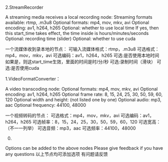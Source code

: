 2.StreamRecorder

A streaming media receives a local recording node:
Streaming formats available: rtmp, .m3u8
Optional formats: mp4, mov, mkv, avi
Optional encoding: av1, h264, h265
Optional: whether to use local time
If yes, then this start_time takes effect, the time inside is hours/minutes/seconds
Optional: recording time (slider)
Optional: whether to use cuda

一个流媒体收到录本地的节点：
可输入流媒体格式：rtmp，.m3u8
可选格式：mp4，mov，mkv，avi
可选编码：av1，h264，h265
可选:是否使用本地时间
     如果是，则这start_time生效，里面的时间是时/分/秒
可选:录制时间（滑块）
可选:是否使用cuda


1.VideoFormatConverter：

A video transcoding node:
Optional formats: mp4, mov, mkv, avi
Optional encoding: av1, h264, h265
Optional frame rate: 8, 15, 24, 25, 30, 50, 59, 60, 120
Optional width and height: (not listed one by one)
Optional audio: mp3, aac
Optional frequency: 44100, 48000

一个视频转码的节点：
可选格式：mp4，mov，mkv，avi
可选编码：av1，h264，h265
可选帧率：8，15，24，25，30，50，59，60，120
可选宽高：（不一一列举）
可选音频：mp3，aac
可选频率：44100，48000


0.
Options can be added to the above nodes
Please give feedback if you have any questions
以上节点均可添加选项
有问题请反馈
